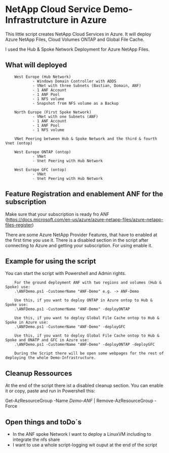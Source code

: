 # NetApp Cloud Service Demo-Infrastrutcture in Azure

This little script creates NetApp Cloud Services in Azure. It will deploy Azure NetApp Files, Cloud Volumes ONTAP and Global File Cache.

I used the Hub & Spoke Network Deployment for Azure NetApp Files.

## What will deployed
        West Europe (Hub Network)
                - Windows Domain Controller with ADDS
                - VNet with three Subnets (Bastian, Domain, ANF)
                - 1 ANF Account
                - 1 ANF Pool
                - 1 NFS volume
                - Snapshot from NFS volume as a Backup
        
        North Europe (First Spoke Network)
                - VNet with one Subnets (ANF)
                - 1 ANF Account
                - 1 ANF Pool
                - 1 NFS volume
        
        VNet Peering between Hub & Spoke Network and the third & fourth Vnet (ontop)
        
        West Europe ONTAP (ontop)
                - VNet
                - Vnet Peering with Hub Network
        
        West Europe GFC (ontop)
                - VNet
                - Vnet Peering with Hub Network


## Feature Registration and enablement ANF for the subscription
Make sure that your subscription is ready fro ANF (https://docs.microsoft.com/en-us/azure/azure-netapp-files/azure-netapp-files-register)

There are some Azure NetApp Provider Features, that have to enabled at the first time you use it.
There is a disabled section in the script after connecting to Azure and getting your subscription.
For using enable it.

## Example for using the script
You can start the script with Powershell and Admin rights.

        For the ground deployment ANF with two regions and volumes (Hub & Spoke) use:
        .\ANFDemo.ps1 -CustomerName "ANF-Demo" e.g. -> ANF-Demo

        Use this, if you want to deploy ONTAP in Azure ontop to Hub & Spoke use:
        .\ANFDemo.ps1 -CustomerName "ANF-Demo" -deployONTAP

        Use this, if you want to deploy Global File Cache ontop to Hub & Spoke in Azure use:
        .\ANFDemo.ps1 -CustomerName "ANF-Demo" -deployGFC
        
        Use this, if you want to deploy Global File Cache ontop to Hub & Spoke and ONATP and GFC in Azure use:
        .\ANFDemo.ps1 -CustomerName "ANF-Demo" -deployONTAP -deployGFC        

        During the Script there will be open some webpages for the rest of deploying the whole Demo-Infrastructure.
        
## Cleanup Ressources
At the end of the script there ist a disabled cleanup section. You can enable it or copy, paste and run in Powershell this:

Get-AzResourceGroup -Name *Demo-ANF* | Remove-AzResourceGroup -Force


## Open things and toDo´s
- In the ANF spoke Network I want to deploy a LinuxVM including to integrate the nfs share
- I want to use a whole script-logging wit ouput at the end of the script
